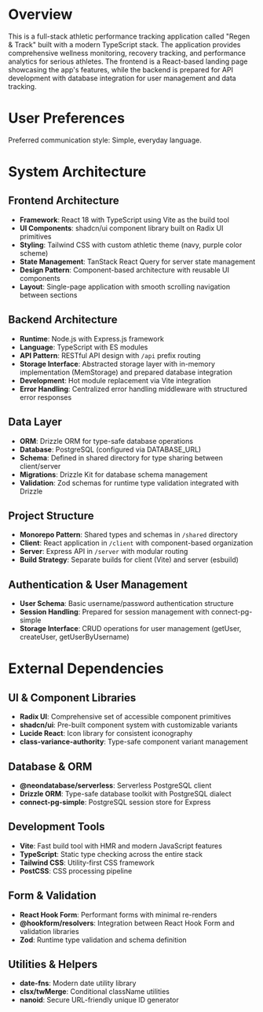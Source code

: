 # Overview

This is a full-stack athletic performance tracking application called "Regen & Track" built with a modern TypeScript stack. The application provides comprehensive wellness monitoring, recovery tracking, and performance analytics for serious athletes. The frontend is a React-based landing page showcasing the app's features, while the backend is prepared for API development with database integration for user management and data tracking.

# User Preferences

Preferred communication style: Simple, everyday language.

# System Architecture

## Frontend Architecture
- **Framework**: React 18 with TypeScript using Vite as the build tool
- **UI Components**: shadcn/ui component library built on Radix UI primitives
- **Styling**: Tailwind CSS with custom athletic theme (navy, purple color scheme)
- **State Management**: TanStack React Query for server state management
- **Design Pattern**: Component-based architecture with reusable UI components
- **Layout**: Single-page application with smooth scrolling navigation between sections

## Backend Architecture
- **Runtime**: Node.js with Express.js framework
- **Language**: TypeScript with ES modules
- **API Pattern**: RESTful API design with `/api` prefix routing
- **Storage Interface**: Abstracted storage layer with in-memory implementation (MemStorage) and prepared database integration
- **Development**: Hot module replacement via Vite integration
- **Error Handling**: Centralized error handling middleware with structured error responses

## Data Layer
- **ORM**: Drizzle ORM for type-safe database operations
- **Database**: PostgreSQL (configured via DATABASE_URL)
- **Schema**: Defined in shared directory for type sharing between client/server
- **Migrations**: Drizzle Kit for database schema management
- **Validation**: Zod schemas for runtime type validation integrated with Drizzle

## Project Structure
- **Monorepo Pattern**: Shared types and schemas in `/shared` directory
- **Client**: React application in `/client` with component-based organization  
- **Server**: Express API in `/server` with modular routing
- **Build Strategy**: Separate builds for client (Vite) and server (esbuild)

## Authentication & User Management
- **User Schema**: Basic username/password authentication structure
- **Session Handling**: Prepared for session management with connect-pg-simple
- **Storage Interface**: CRUD operations for user management (getUser, createUser, getUserByUsername)

# External Dependencies

## UI & Component Libraries
- **Radix UI**: Comprehensive set of accessible component primitives
- **shadcn/ui**: Pre-built component system with customizable variants
- **Lucide React**: Icon library for consistent iconography
- **class-variance-authority**: Type-safe component variant management

## Database & ORM
- **@neondatabase/serverless**: Serverless PostgreSQL client
- **Drizzle ORM**: Type-safe database toolkit with PostgreSQL dialect
- **connect-pg-simple**: PostgreSQL session store for Express

## Development Tools
- **Vite**: Fast build tool with HMR and modern JavaScript features
- **TypeScript**: Static type checking across the entire stack
- **Tailwind CSS**: Utility-first CSS framework
- **PostCSS**: CSS processing pipeline

## Form & Validation
- **React Hook Form**: Performant forms with minimal re-renders
- **@hookform/resolvers**: Integration between React Hook Form and validation libraries
- **Zod**: Runtime type validation and schema definition

## Utilities & Helpers
- **date-fns**: Modern date utility library
- **clsx/twMerge**: Conditional className utilities
- **nanoid**: Secure URL-friendly unique ID generator
